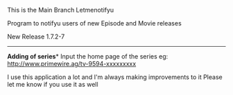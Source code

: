 This is the Main Branch Letmenotifyu

Program to notifyu users of new Episode and Movie releases


New Release 1.7.2-7
************************


**Adding of series***
Input the home page of the series
eg: http://www.primewire.ag/tv-9594-xxxxxxxxx

I use this application a lot and I'm always making improvements to it
Please let me know if you use it as well


